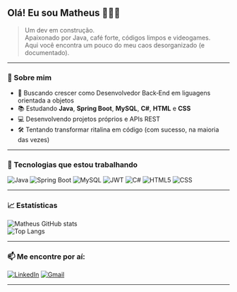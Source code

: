 ## Olá! Eu sou Matheus 👨‍💻🖤

> Um dev em construção.  
> Apaixonado por Java, café forte, códigos limpos e videogames.  
> Aqui você encontra um pouco do meu caos desorganizado (e documentado).

---

### 🧠 Sobre mim

- 🎯 Buscando crescer como Desenvolvedor Back‑End em liguagens orientada a objetos
- 📚 Estudando **Java**, **Spring Boot**, **MySQL**, **C#**, **HTML** e **CSS**
- 💻 Desenvolvendo projetos próprios e APIs REST
- 🛠️ Tentando transformar ritalina em código (com sucesso, na maioria das vezes)


---

### 🚀 Tecnologias que estou trabalhando

![Java](https://img.shields.io/badge/Java-ED8B00?style=for-the-badge&logo=openjdk&logoColor=white)  ![Spring Boot](https://img.shields.io/badge/Spring_Boot-6DB33F?style=for-the-badge&logo=spring-boot&logoColor=white)  ![MySQL](https://img.shields.io/badge/MySQL-005C84?style=for-the-badge&logo=mysql&logoColor=white)  ![JWT](https://img.shields.io/badge/JWT-000000?style=for-the-badge&logo=JSON%20web%20tokens&logoColor=white)  ![C#](https://img.shields.io/badge/C%23-239120?style=for-the-badge&logo=c-sharp&logoColor=white)  ![HTML5](https://img.shields.io/badge/HTML5-E34F26?style=for-the-badge&logo=html5&logoColor=white)  ![CSS](https://img.shields.io/badge/CSS3-1572B6?style=for-the-badge&logo=css3&logoColor=white)

---

### 📈 Estatísticas

![Matheus GitHub stats](https://github-readme-stats.vercel.app/api?username=lunaovsk&show_icons=true&theme=dark&hide=stars&count_private=true)  
![Top Langs](https://github-readme-stats.vercel.app/api/top-langs/?username=lunaovsk&layout=compact&theme=dark)

---

### 📫 Me encontre por aí:

[![LinkedIn](https://img.shields.io/badge/LinkedIn-0077B5?style=for-the-badge&logo=linkedin&logoColor=white)](https://www.linkedin.com/in/matheus-l-20a42630b/)  [![Gmail](https://img.shields.io/badge/Gmail-D14836?style=for-the-badge&logo=gmail&logoColor=white)](mailto:matheusluna151634@gmail.com)

---
